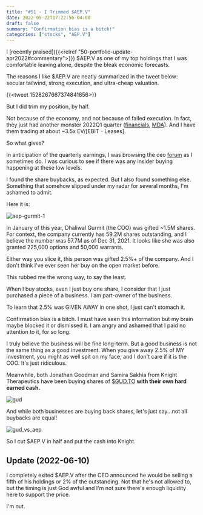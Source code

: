 ```yaml
---
title: "#51 - I Trimmed $AEP.V"
date: 2022-05-22T17:22:56-04:00
draft: false
summary: "Confirmation bias is a bitch!"
categories: ["stocks", "AEP.V"]
---
```


I [recently praised]({{<relref "50-portfolio-update-apr2022#commentary">}}) $AEP.V as one of my top holdings that I was comfortable leaving alone, despite the bleak economic forecasts.

The reasons I like $AEP.V are neatly summarized in the tweet below: secular tailwind, strong execution, and ultra-cheap valuation.

{{<tweet 1528267667374841856>}}

But I did trim my position, by half.

Not because of the economy, and not because of failed execution. In fact, they just had another monster 2022Q1 quarter ([financials](https://ceo.ca/content/sedar/AEP-20220520-Interim-financial-statementsreport-English-5548.pdf), [MDA](https://ceo.ca/content/sedar/AEP-20220520-MDA-English-98ea.pdf)). And I have them trading at about ~3.5x EV/[EBIT - Leases].

So what gives?

In anticipation of the quarterly earnings, I was browsing the ceo [forum](https://ceo.ca/aep) as I sometimes do. I was curious to see if there was any insider buying happening at these low levels. 

I found the share buybacks, as expected. But I also found something else. Something that somehow slipped under my radar for several months, I'm ashamed to admit.

Here it is:

![aep-gurmit-1](/images/aep-gurmit-1.png)

In January of this year, Dhaliwal Gurmit (the COO) was gifted ~1.5M shares. For context, the company currently has 59.2M shares outstanding, and I believe the number was 57.7M as of Dec 31, 2021. It looks like she was also granted 225,000 options and 50,000 warrants. 

Either way you slice it, this person was gifted 2.5%+ of the company. And I don't think I've ever seen her buy on the open market before. 

This rubbed me the wrong way, to say the least.

When I buy stocks, even I just buy one share, I consider that I just purchased a piece of a business. I am part-owner of the business.

To learn that 2.5% was GIVEN AWAY in one shot, I just can't stomach it.

Confirmation bias is a bitch. I must have seen this information but my brain maybe blocked it or dismissed it. I am angry and ashamed that I paid no attention to it, for so long.

I truly believe the business will be fine long-term. But a good business is not the same thing as a good investment. When you give away 2.5% of MY investment, you might as well spit on my face, and I don't care if it is the COO. It's just ridiculous.

Meanwhile, both Jonathan Goodman and Samira Sakhia from Knight Therapeutics have been buying shares of [$GUD.TO](https://finance.yahoo.com/quote/GUD.TO?p=GUD.TO) **with their own hard earned cash.**

![gud](/images/gud.png)

And while both businesses are buying back shares, let's just say...not all buybacks are equal!

![gud_vs_aep](/images/aep_vs_gud.png)

So I cut $AEP.V in half and put the cash into Knight. 

## Update (2022-06-10)

I completely exited $AEP.V after the CEO announced he would be selling a fifth of his holdings or 2% of the outstanding. Not that he's not allowed to, but the timing is just God awful and I'm not sure there's enough liquidity here to support the price. 

I'm out.
